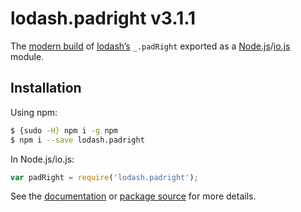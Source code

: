 # lodash.padright v3.1.1

The [modern build](https://github.com/lodash/lodash/wiki/Build-Differences) of [lodash’s](https://lodash.com/) `_.padRight` exported as a [Node.js](http://nodejs.org/)/[io.js](https://iojs.org/) module.

## Installation

Using npm:

```bash
$ {sudo -H} npm i -g npm
$ npm i --save lodash.padright
```

In Node.js/io.js:

```js
var padRight = require('lodash.padright');
```

See the [documentation](https://lodash.com/docs#padRight) or [package source](https://github.com/lodash/lodash/blob/3.1.1-npm-packages/lodash.padright) for more details.
